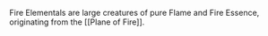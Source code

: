 Fire Elementals are large creatures of pure Flame and Fire Essence, originating from the [[Plane of Fire]].

